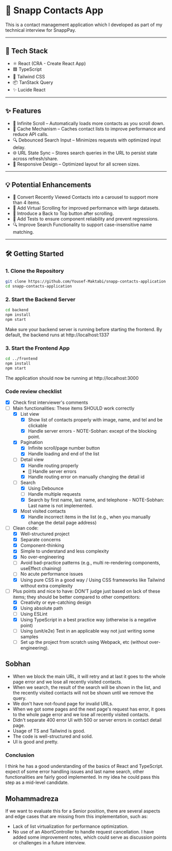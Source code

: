 # 📇 Snapp Contacts App

This is a contact management application which I developed as part of my technical interview for SnappPay.

---

## 🚀 Tech Stack

-   ⚛️ React (CRA - Create React App)
-   🟦 TypeScript
-   🌈 Tailwind CSS
-   📦 TanStack Query
-   ✨ Lucide React

---

## ✨ Features

-   🔄 Infinite Scroll – Automatically loads more contacts as you scroll down.
-   💾 Cache Mechanism – Caches contact lists to improve performance and reduce API calls.
-   🔍 Debounced Search Input – Minimizes requests with optimized input delay.
-   🌐 URL State Sync – Stores search queries in the URL to persist state across refresh/share.
-   📱 Responsive Design – Optimized layout for all screen sizes.

---

## 💡 Potential Enhancements

-   🎠 Convert Recently Viewed Contacts into a carousel to support more than 4 items.
-   🧮 Add Virtual Scrolling for improved performance with large datasets.
-   🧭 Introduce a Back to Top button after scrolling.
-   🧪 Add Tests to ensure component reliability and prevent regressions.
-   🔍 Improve Search Functionality to support case-insensitive name matching.

---

## 🛠 Getting Started

### 1. Clone the Repository

```bash
git clone https://github.com/Yousef-Maktabi/snapp-contacts-application
cd snapp-contacts-application
```

### 2. Start the Backend Server

```bash
cd backend
npm install
npm start
```

Make sure your backend server is running before starting the frontend. By default, the backend runs at http://localhost:1337

### 3. Start the Frontend App

```bash
cd ../frontend
npm install
npm start
```

The application should now be running at http://localhost:3000

### Code review checklist

-   [x] Check first interviewer's comments
-   [ ] Main functionalities: These items SHOULD work correctly
    -   [x] List view
        -   [x] Show list of contacts properly with image, name, and tel and be clickable
        -   [x] Handle server errors - NOTE-Sobhan: except of the blocking point.
    -   [x] Pagination
        -   [x] Infinite scroll/page number button
        -   [x] Handle loading and end of the list
    -   [ ] Detail view
        -   [x] Handle routing properly
        -   [] Handle server errors
        -   [x] Handle routing error on manually changing the detail id
    -   [ ] Search
        -   [x] Using Debounce
        -   [ ] Handle multiple requests
        -   [x] Search by first name, last name, and telephone - NOTE-Sobhan: Last name is not implemented.
    -   [x] Most visited contacts
        -   [x] Handle incorrect items in the list (e.g., when you manually change the detail page address)
-   [ ] Clean code:
    -   [x] Well-structured project
    -   [x] Separate concerns
    -   [x] Component-thinking
    -   [x] Simple to understand and less complexity
    -   [x] No over-engineering
    -   [ ] Avoid bad-practice patterns (e.g., multi re-rendering components, useEffect chaining)
    -   [ ] No acute performance issues
    -   [x] Using pure CSS in a good way / Using CSS frameworks like Tailwind without extra complexity
-   [ ] Plus points and nice to have: DON’T judge just based on lack of these items; they should be better compared to other competitors:
    -   [x] Creativity or eye-catching design
    -   [x] Using absolute path
    -   [ ] Using ESLint
    -   [x] Using TypeScript in a best practice way (otherwise is a negative point)
    -   [ ] Using (unit/e2e) Test in an applicable way not just writing some samples
    -   [ ] Set up the project from scratch using Webpack, etc (without over-engineering).

## Sobhan

-   When we block the main URL, it will retry and at last it goes to the whole page error and we lose all recently visited contacts.
-   When we search, the result of the search will be shown in the list, and the recently visited contacts will not be shown until we remove the query.
-   We don't have not-found page for invalid URLs.
-   When we got some pages and the next page's request has error, it goes to the whole page error and we lose all recently visited contacts.
-   Didn't separate 400 error UI with 500 or server errors in contact detail page.
-   Usage of TS and Tailwind is good.
-   The code is well-structured and solid.
-   UI is good and pretty.

### Conclusion

I think he has a good understanding of the basics of React and TypeScript. expect of some error handling issues and last name search, other functionalities are fairly good implemented. In my idea he could pass this step as a mid-level candidate.

## Mohammadreza

If we want to evaluate this for a Senior position, there are several aspects and edge cases that are missing from this implementation, such as:

-   Lack of list virtualization for performance optimization.
-   No use of an AbortController to handle request cancellation.
    I have added some improvement notes, which could serve as discussion points or challenges in a future interview.
